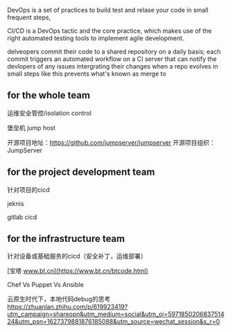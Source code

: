 DevOps is a set of practices to build test and relase your code in small frequent steps, 

CI/CD is a DevOps tactic and the core practice, which makes use of the right automated testing tools to implement agile development.

delveopers commit their code to a shared repository on a daily basis;
each commit triggers an automated workflow on a CI server that can notify the devlopers of any issues intergrating their changes when a repo evolves in small steps like this prevents what's known as merge to

## for the whole team
运维安全管控/isolation control

堡垒机 jump host

开源项目地址：https://github.com/jumpserver/jumpserver
开源项目组织：JumpServer

## for the project development team

针对项目的cicd

jeknis 

gitlab cicd

## for the infrastructure team

针对设备或基础服务的cicd（安全补丁，运维部署）

[宝塔 www.bt.cn](https://www.bt.cn/btcode.html)

Chef Vs Puppet Vs Ansible


云原生时代下，本地代码debug的思考
https://zhuanlan.zhihu.com/p/619923419?utm_campaign=shareopn&utm_medium=social&utm_oi=597185020683751424&utm_psn=1627379881876185088&utm_source=wechat_session&s_r=0
